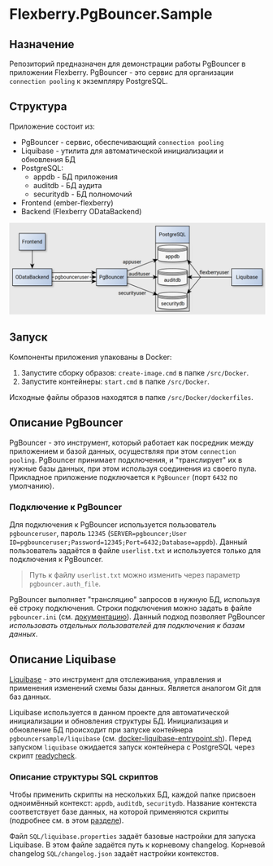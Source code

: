 # Flexberry.PgBouncer.Sample
## Назначение
Репозиторий предназначен для демонстрации работы PgBouncer в приложении Flexberry. PgBouncer - это сервис для организации `connection pooling` к экземпляру PostgreSQL.

## Структура
Приложение состоит из:
- PgBouncer - сервис, обеспечивающий `connection pooling`
- Liquibase - утилита для автоматической инициализации и обновления БД
- PostgreSQL:
  - appdb - БД приложения
  - auditdb - БД аудита
  - securitydb - БД полномочий
- Frontend (ember-flexberry)
- Backend (Flexberry ODataBackend)

![Структурная схема](./img/структурная%20схема.png)

## Запуск
Компоненты приложения упакованы в Docker:
1. Запустите сборку образов: `create-image.cmd` в папке `/src/Docker`.
2. Запустите контейнеры: `start.cmd` в папке `/src/Docker`.

Исходные файлы образов находятся в папке `/src/Docker/dockerfiles`.

## Описание PgBouncer
PgBouncer - это инструмент, который работает как посредник между приложением и базой данных, осуществляя при этом `connection pooling`. PgBouncer принимает подключения, и "транслирует" их в нужные базы данных, при этом используя соединения из своего пула. Прикладное приложение подключается к `PgBouncer` (порт `6432` по умолчанию).

### Подключение к PgBouncer
Для подключения к PgBouncer используется пользователь `pgbounceruser`, пароль `12345` (`SERVER=pgbouncer;User ID=pgbounceruser;Password=12345;Port=6432;Database=appdb`). Данный пользователь задаётся в файле `userlist.txt` и используется только для подключения к PgBouncer.

> Путь к файлу `userlist.txt` можно изменить через параметр `pgbouncer.auth_file`.

PgBouncer выполняет "трансляцию" запросов в нужную БД, используя её строку подключения. Строки подключения можно задать в файле `pgbouncer.ini` (см. [документацию](https://www.pgbouncer.org/config.html)). Данный подход позволяет PgBouncer _использовать отдельных пользователей для подключения к базам данных_.

## Описание Liquibase
[Liquibase](https://flexberry.github.io/ru/gbt_liquibase.html) - это инструмент для отслеживания, управления и применения изменений схемы базы данных. Является аналогом Git для баз данных.

Liquibase используется в данном проекте для автоматической инициализации и обновления структуры БД. Инициализация и обновление БД происходит при запуске контейнера `pgbouncersample/liquibase` (см. [docker-liquibase-entrypoint.sh](src/Docker/startup-scripts/docker-liquibase-entrypoint.sh)). Перед запуском `liquibase` ожидается запуск контейнера с PostgreSQL через скрипт [readycheck](src/Docker/startup-scripts/readycheck).

### Описание структуры SQL скриптов
Чтобы применить скрипты на нескольких БД, каждой папке присвоен одноимённый контекст: `appdb`, `auditdb`, `securitydb`. Название контекста соответствует базе данных, на которой применяются скрипты (подробнее см. в этом [разделе](https://flexberry.github.io/ru/gbt_liquibase.html#%D0%B8%D1%81%D0%BF%D0%BE%D0%BB%D1%8C%D0%B7%D0%BE%D0%B2%D0%B0%D0%BD%D0%B8%D0%B5-%D1%81%D0%BA%D1%80%D0%B8%D0%BF%D1%82%D0%BE%D0%B2-%D0%B2-%D0%BD%D0%B5%D1%81%D0%BA%D0%BE%D0%BB%D1%8C%D0%BA%D0%B8%D1%85-%D0%B1%D0%B4)).

Файл `SQL/liquibase.properties` задаёт базовые настройки для запуска Liquibase. В этом файле задаётся путь к корневому changelog. Корневой changelog `SQL/changelog.json` задаёт настройки контекстов.
